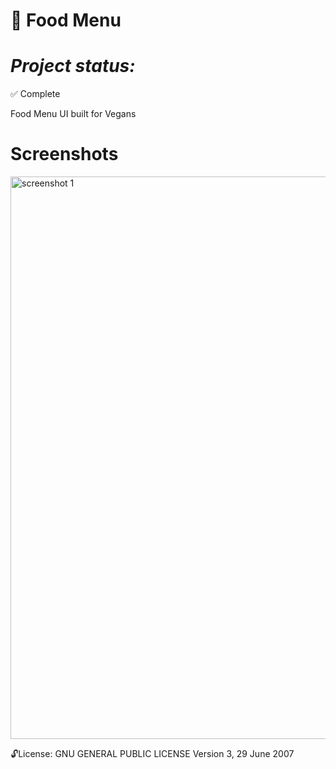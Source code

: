 
🥗 Food Menu
==============
***Project status:***
==============
:white_check_mark: Complete 
<!-- - [ ] Pending       :hourglass:
<!-- - [ ] Incomplete     :x: -->

Food Menu UI built for Vegans

Screenshots
===========

<img src="https://user-images.githubusercontent.com/17459164/173680529-62e871b6-176c-475f-8d35-aeadfb1857a6.png"
 alt="screenshot 1" width="900px" height="">



 :unlock:License:
GNU GENERAL PUBLIC LICENSE Version 3, 29 June 2007


